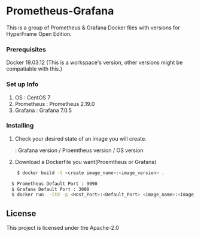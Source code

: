 # Prometheus-Grafana

This is a group of Prometheus & Grafana Docker files with versions for HyperFrame Open Edition.

### Prerequisites

Docker 19.03.12 (This is a workspace's version, other versions might be compatiable with this.)

### Set up Info
1) OS : CentOS 7
2) Prometheus : Prometheus 2.19.0
3) Grafana : Grafana 7.0.5

### Installing

1. Check your desired state of an image you will create.

    : Grafana version / Proemtheus version / OS version

2. Download a Dockerfile you want(Proemtheus or Grafana)

```bash
	$ docker build -t <create image_name>:<image_version> .
```
```bash
  $ Prometheus Default Port : 9090
  $ Grafana Default Port : 3000
  $ docker run  -itd -p <Host_Port>:<Default_Port> <image_name>:<image_version> --name <container_name> --privileged -v /sys/fs/cgroup:/sys/fs/cgroup /usr/sbin/init
```

## License

This project is licensed under the Apache-2.0
